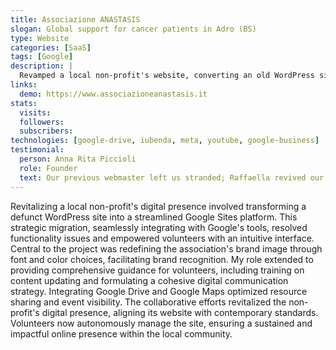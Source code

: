 ```yaml
---
title: Associazione ANASTASIS
slogan: Global support for cancer patients in Adro (BS)
type: Website
categories: [SaaS]
tags: [Google]
description: |
  Revamped a local non-profit's website, converting an old WordPress site to Google Sites and enhancing brand image.
links:
  demo: https://www.associazioneanastasis.it
stats:
  visits:
  followers:
  subscribers:
technologies: [google-drive, iubenda, meta, youtube, google-business]
testimonial:
  person: Anna Rita Piccioli
  role: Founder
  text: Our previous webmaster left us stranded; Raffaella revived our website with teamwork and dedication, delivering an efficient solution for our non-profit at an affordable rate.
---
```

Revitalizing a local non-profit's digital presence involved transforming a defunct WordPress site into a streamlined Google Sites platform. This strategic migration, seamlessly integrating with Google's tools, resolved functionality issues and empowered volunteers with an intuitive interface. Central to the project was redefining the association's brand image through font and color choices, facilitating brand recognition. My role extended to providing comprehensive guidance for volunteers, including training on content updating and formulating a cohesive digital communication strategy. Integrating Google Drive and Google Maps optimized resource sharing and event visibility. The collaborative efforts revitalized the non-profit's digital presence, aligning its website with contemporary standards. Volunteers now autonomously manage the site, ensuring a sustained and impactful online presence within the local community.
